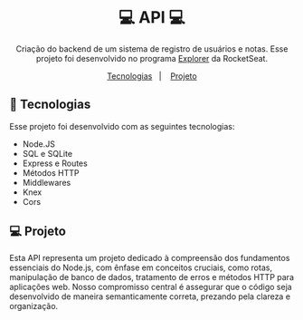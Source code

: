 <h1 align="center">💻 API 💻</h1>

<p align="center">
Criação do backend de um sistema de registro de usuários e notas. Esse projeto foi desenvolvido no programa <a href="https://www.rocketseat.com.br/explorer">Explorer</a> da RocketSeat.
</p>

<p align="center">
  <a href="#🚀-tecnologias">Tecnologias</a>&nbsp;&nbsp;&nbsp;|&nbsp;&nbsp;&nbsp;
  <a href="#💻-projeto">Projeto</a>
</p>

## 🚀 Tecnologias

Esse projeto foi desenvolvido com as seguintes tecnologias:

- Node.JS
- SQL e SQLite
- Express e Routes
- Métodos HTTP
- Middlewares
- Knex
- Cors

## 💻 Projeto

Esta API representa um projeto dedicado à compreensão dos fundamentos essenciais do Node.js, com ênfase em conceitos cruciais, como rotas, manipulação de banco de dados, tratamento de erros e métodos HTTP para aplicações web. Nosso compromisso central é assegurar que o código seja desenvolvido de maneira semanticamente correta, prezando pela clareza e organização.